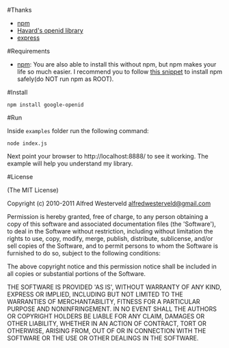 #Thanks

- [npm](https://github.com/isaacs/npm)
- [Havard's openid library](https://github.com/havard/node-openid)
- [express](http://expressjs.com)

#Requirements

- [npm](https://github.com/isaacs/npm): You are also able to install this without npm, but npm makes your life so much easier. 
I recommend you to follow [this snippet](http://gist.github.com/579814) to install npm safely(do NOT run npm as ROOT).

#Install

`npm install google-openid`

#Run

Inside `examples` folder run the following command:
  
    node index.js

Next point your browser to http://localhost:8888/ to see it working. 
The example will help you understand my library.

#License

(The MIT License)

Copyright (c) 2010-2011 Alfred Westerveld <alfredwesterveld@gmail.com>

Permission is hereby granted, free of charge, to any person obtaining a copy of this software and associated documentation files (the 'Software'), to deal in the Software without restriction, including without limitation the rights to use, copy, modify, merge, publish, distribute, sublicense, and/or sell copies of the Software, and to permit persons to whom the Software is furnished to do so, subject to the following conditions:

The above copyright notice and this permission notice shall be included in all copies or substantial portions of the Software.

THE SOFTWARE IS PROVIDED 'AS IS', WITHOUT WARRANTY OF ANY KIND, EXPRESS OR IMPLIED, INCLUDING BUT NOT LIMITED TO THE WARRANTIES OF MERCHANTABILITY, FITNESS FOR A PARTICULAR PURPOSE AND NONINFRINGEMENT. IN NO EVENT SHALL THE AUTHORS OR COPYRIGHT HOLDERS BE LIABLE FOR ANY CLAIM, DAMAGES OR OTHER LIABILITY, WHETHER IN AN ACTION OF CONTRACT, TORT OR OTHERWISE, ARISING FROM, OUT OF OR IN CONNECTION WITH THE SOFTWARE OR THE USE OR OTHER DEALINGS IN THE SOFTWARE.
